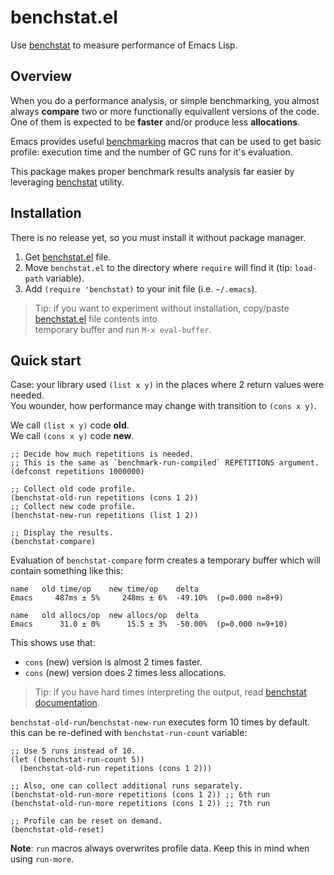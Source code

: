 # benchstat.el

Use [benchstat](https://godoc.org/golang.org/x/perf/cmd/benchstat) to measure performance of Emacs Lisp.

## Overview 

When you do a performance analysis, or simple benchmarking,
you almost always **compare** two or more functionally equivallent versions of the code.
One of them is expected to be **faster** and/or produce less **allocations**.

Emacs provides useful [benchmarking](https://www.emacswiki.org/emacs/EmacsLispBenchmark) macros
that can be used to get basic profile: execution time and the number of GC runs for it's evaluation.

This package makes proper benchmark results analysis far easier by leveraging [benchstat](https://godoc.org/golang.org/x/perf/cmd/benchstat) utility. 

## Installation

There is no release yet, so you must install it without package manager.

1. Get [benchstat.el](benchstat.el) file.
2. Move `benchstat.el` to the directory where `require` will find it (tip: `load-path` variable).
3. Add `(require 'benchstat)` to your init file (i.e. `~/.emacs`).

> Tip: if you want to experiment without installation, 
> copy/paste [benchstat.el](benchstat.el) file contents into  
> temporary buffer and run `M-x eval-buffer`.

## Quick start

Case: your library used `(list x y)` in the places where 2 return values were needed.  
You wounder, how performance may change with transition to `(cons x y)`.

We call `(list x y)` code **old**.  
We call `(cons x y)` code **new**.  

```elisp
;; Decide how much repetitions is needed.
;; This is the same as `benchmark-run-compiled` REPETITIONS argument.
(defconst repetitions 1000000)

;; Collect old code profile.
(benchstat-old-run repetitions (cons 1 2))
;; Collect new code profile.
(benchstat-new-run repetitions (list 1 2))

;; Display the results.
(benchstat-compare)
```

Evaluation of `benchstat-compare` form creates a temporary buffer which will contain
something like this:

```
name   old time/op    new time/op    delta
Emacs     487ms ± 5%     248ms ± 6%  -49.10%  (p=0.000 n=8+9)

name   old allocs/op  new allocs/op  delta
Emacs      31.0 ± 0%      15.5 ± 3%  -50.00%  (p=0.000 n=9+10)
```

This shows use that:

* `cons` (new) version is almost 2 times faster.
* `cons` (new) version does 2 times less allocations.

> Tip: if you have hard times interpreting the output, 
> read [benchstat documentation](https://github.com/golang/perf/tree/master/cmd/benchstat).

`benchstat-old-run`/`benchstat-new-run` executes form 10 times by default.
this can be re-defined with `benchstat-run-count` variable:

```elisp
;; Use 5 runs instead of 10.
(let ((benchstat-run-count 5))
  (benchstat-old-run repetitions (cons 1 2)))

;; Also, one can collect additional runs separately.
(benchstat-old-run-more repetitions (cons 1 2)) ;; 6th run
(benchstat-old-run-more repetitions (cons 1 2)) ;; 7th run

;; Profile can be reset on demand.
(benchstat-old-reset)
```

**Note**: `run` macros always overwrites profile data. Keep this in mind when using `run-more`.
